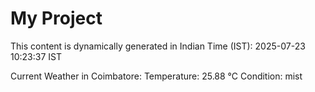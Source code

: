 # My Project

This content is dynamically generated in Indian Time (IST): 2025-07-23 10:23:37 IST


Current Weather in Coimbatore:
Temperature: 25.88 °C
Condition: mist
